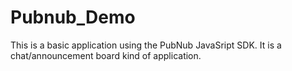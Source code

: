 Pubnub_Demo
===========
This is a basic application using the PubNub JavaSript SDK. It is a chat/announcement board kind of application.
